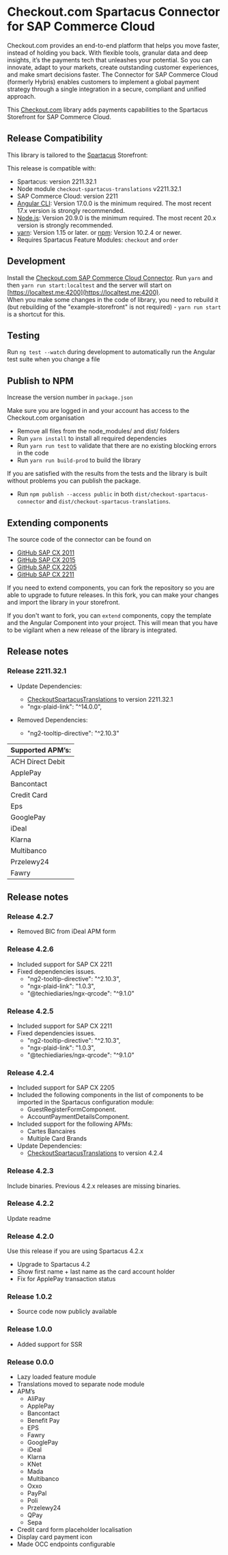 # Checkout.com Spartacus Connector for SAP Commerce Cloud
Checkout.com provides an end-to-end platform that helps you move faster, instead of holding you back. With flexible tools, granular data and deep insights, it’s the payments tech that unleashes your potential. So you can innovate, adapt to your markets, create outstanding customer experiences, and make smart decisions faster. The Connector for SAP Commerce Cloud (formerly Hybris) enables customers to implement a global payment strategy through a single integration in a secure, compliant and unified approach.

This [Checkout.com](https://www.checkout.com/) library adds payments capabilities to the Spartacus Storefront for SAP Commerce Cloud.

## Release Compatibility
This library is tailored to the [Spartacus](https://sap.github.io/spartacus-docs/) Storefront:

This release is compatible with:
* Spartacus: version 2211.32.1
* Node module `checkout-spartacus-translations` v2211.32.1
* SAP Commerce Cloud: version 2211
* [Angular CLI](https://angular.dev/): Version 17.0.0 is the minimum required. The most recent 17.x version is strongly recommended.
* [Node.js](https://nodejs.org/en): Version 20.9.0 is the minimum required. The most recent 20.x version is strongly recommended.
* [yarn](https://yarnpkg.com/): Version 1.15 or later. or [npm](https://www.npmjs.com/): Version 10.2.4 or newer.
* Requires Spartacus Feature Modules: `checkout` and `order`

## Development
Install the [Checkout.com SAP Commerce Cloud Connector](https://github.com/checkout/SAP-Cloud-Commerce-2105).
Run `yarn` and then `yarn run start:localtest` and the server will start on [https://localtest.me:4200](https://localtest.me:4200).   
When you make some changes in the code of library, you need to rebuild it (but rebuilding of the "example-storefront" is not required) - `yarn run start` is a shortcut for this.

## Testing
Run `ng test --watch` during development to automatically run the Angular test suite when you change a file

## Publish to NPM
Increase the version number in `package.json`

Make sure you are logged in and your account has access to the Checkout.com organisation

* Remove all files from the node_modules/ and dist/ folders
* Run `yarn install` to install all required dependencies
* Run `yarn run test` to validate that there are no existing blocking errors in the code
* Run `yarn run build-prod` to build the library

If you are satisfied with the results from the tests and the library is built without problems you can publish the package.
* Run `npm publish --access public` in both `dist/checkout-spartacus-connector` and `dist/checkout-spartacus-translations`.

## Extending components
The source code of the connector can be found on
* [GitHub SAP CX 2011](https://github.com/checkout/Checkout-SAP-Cloud-Commerce-2011)
* [GitHub SAP CX 2015](https://github.com/checkout/Checkout-SAP-Cloud-Commerce-2105)
* [GitHub SAP CX 2205](https://github.com/checkout/Checkout-SAP-Cloud-Commerce-2205)
* [GitHub SAP CX 2211](https://github.com/checkout/Checkout-SAP-Cloud-Commerce-2211)

If you need to extend components, you can fork the repository so you are able to upgrade to future releases. In this fork, you can make your changes and import the library in your storefront.

If you don't want to fork, you can `extend` components, copy the template and the Angular Component into your project. This will mean that you have to be vigilant when a new release of the library is integrated.
## Release notes
### Release 2211.32.1
* Update Dependencies:
  * [CheckoutSpartacusTranslations](https://www.npmjs.com/package/@checkout.com/checkout-spartacus-translations) to version 2211.32.1
  *  "ngx-plaid-link": "^14.0.0",
  
* Removed Dependencies:
  * "ng2-tooltip-directive": "^2.10.3"

| Supported APM’s: | 
|------------------|
| ACH Direct Debit |
| ApplePay         |
| Bancontact       |
| Credit Card      |
| Eps              |
| GooglePay        |
| iDeal            |
| Klarna           |
| Multibanco       |
| Przelewy24       |
| Fawry            |

## Release notes
### Release 4.2.7
* Removed BIC from iDeal APM form

### Release 4.2.6
* Included support for SAP CX 2211
* Fixed dependencies issues.
  *  "ng2-tooltip-directive": "^2.10.3",
  *  "ngx-plaid-link": "1.0.3",
  *  "@techiediaries/ngx-qrcode": "^9.1.0"

### Release 4.2.5
* Included support for SAP CX 2211
* Fixed dependencies issues.
  *  "ng2-tooltip-directive": "^2.10.3",
  *  "ngx-plaid-link": "1.0.3",
  *  "@techiediaries/ngx-qrcode": "^9.1.0"

### Release 4.2.4
* Included support for SAP CX 2205
* Included the following components in the list of components to be imported in the Spartacus configuration module:
  * GuestRegisterFormComponent.
  * AccountPaymentDetailsComponent.
* Included support for the following APMs:
  * Cartes Bancaires
  * Multiple Card Brands
* Update Dependencies:
  * [CheckoutSpartacusTranslations](https://www.npmjs.com/package/@checkout.com/checkout-spartacus-translations) to version 4.2.4

### Release 4.2.3
Include binaries. Previous 4.2.x releases are missing binaries.

### Release 4.2.2
Update readme

### Release 4.2.0
Use this release if you are using Spartacus 4.2.x
* Upgrade to Spartacus 4.2
* Show first name + last name as the card account holder
* Fix for ApplePay transaction status

### Release 1.0.2
* Source code now publicly available

### Release 1.0.0
* Added support for SSR

### Release 0.0.0
* Lazy loaded feature module
* Translations moved to separate node module
* APM’s
  * AliPay
  * ApplePay
  * Bancontact
  * Benefit Pay
  * EPS
  * Fawry
  * GooglePay
  * iDeal
  * Klarna
  * KNet
  * Mada
  * Multibanco
  * Oxxo
  * PayPal
  * Poli
  * Przelewy24
  * QPay
  * Sepa
* Credit card form placeholder localisation
* Display card payment icon
* Made OCC endpoints configurable
